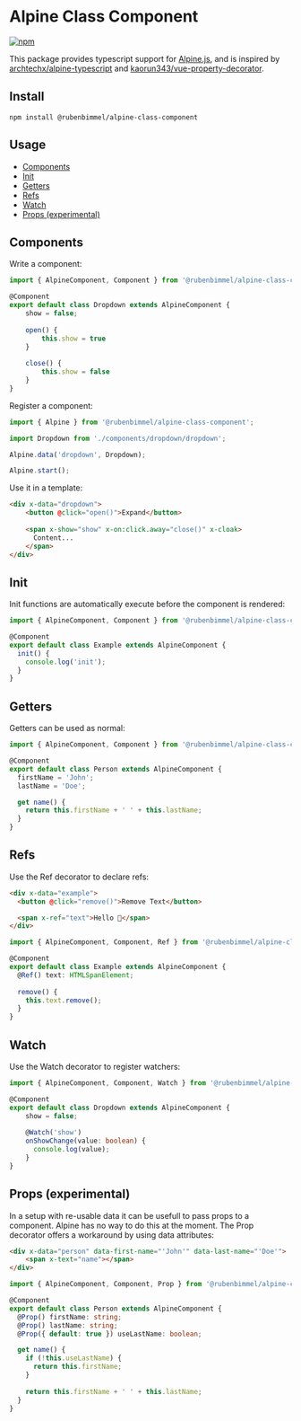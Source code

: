 # Alpine Class Component

[![npm](https://img.shields.io/npm/v/@rubenbimmel/alpine-class-component.svg)](https://www.npmjs.com/package/@rubenbimmel/alpine-class-component)

This package provides typescript support for [Alpine.js](https://github.com/alpinejs/alpine), and is inspired by [archtechx/alpine-typescript](https://github.com/archtechx/alpine-typescript) and [kaorun343/vue-property-decorator](https://github.com/kaorun343/vue-property-decorator).

## Install
```
npm install @rubenbimmel/alpine-class-component
```

## Usage

- [Components](#Components)
- [Init](#Init)
- [Getters](#Getters)
- [Refs](#Refs)
- [Watch](#Watch)
- [Props (experimental)](#Props)


## <a id="Components"></a> Components
Write a component:

```ts
import { AlpineComponent, Component } from '@rubenbimmel/alpine-class-component';

@Component
export default class Dropdown extends AlpineComponent {
    show = false;
    
    open() {
        this.show = true
    }
    
    close() {
        this.show = false
    }
}
```

Register a component:

```ts
import { Alpine } from '@rubenbimmel/alpine-class-component';

import Dropdown from './components/dropdown/dropdown';

Alpine.data('dropdown', Dropdown);

Alpine.start();

```

Use it in a template:
```html
<div x-data="dropdown">
    <button @click="open()">Expand</button>
 
    <span x-show="show" x-on:click.away="close()" x-cloak>
      Content...
    </span>
</div>
```


## <a id="Init"></a> Init
Init functions are automatically execute before the component is rendered:

```ts
import { AlpineComponent, Component } from '@rubenbimmel/alpine-class-component';

@Component
export default class Example extends AlpineComponent {
  init() {
    console.log('init');
  }
}
```

## <a id="Getters"></a> Getters
Getters can be used as normal:

```ts
import { AlpineComponent, Component } from '@rubenbimmel/alpine-class-component';

@Component
export default class Person extends AlpineComponent {
  firstName = 'John';
  lastName = 'Doe';

  get name() {
    return this.firstName + ' ' + this.lastName;
  }
}
```

## <a id="Refs"></a> Refs
Use the Ref decorator to declare refs:

```html
<div x-data="example">
  <button @click="remove()">Remove Text</button>

  <span x-ref="text">Hello 👋</span>
</div>
```

```ts
import { AlpineComponent, Component, Ref } from '@rubenbimmel/alpine-class-component';

@Component
export default class Example extends AlpineComponent {
  @Ref() text: HTMLSpanElement;
  
  remove() {
    this.text.remove();
  }
}
```

## <a id="Watch"></a> Watch
Use the Watch decorator to register watchers:

```ts
import { AlpineComponent, Component, Watch } from '@rubenbimmel/alpine-class-component';

@Component
export default class Dropdown extends AlpineComponent {
    show = false;
    
    @Watch('show')
    onShowChange(value: boolean) {
      console.log(value);
    }
}
```

## <a id="Props"></a> Props (experimental)
In a setup with re-usable data it can be usefull to pass props to a component. Alpine has no way to do this at the moment. The Prop decorator offers a workaround by using data attributes:

```html
<div x-data="person" data-first-name="'John'" data-last-name="'Doe'">
    <span x-text="name"></span>
</div>
```

```ts
import { AlpineComponent, Component, Prop } from '@rubenbimmel/alpine-class-component';

@Component
export default class Person extends AlpineComponent {
  @Prop() firstName: string;
  @Prop() lastName: string;
  @Prop({ default: true }) useLastName: boolean;

  get name() {
    if (!this.useLastName) {
      return this.firstName;
    }
    
    return this.firstName + ' ' + this.lastName;
  }
}
```

